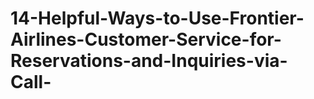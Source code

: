 # 14-Helpful-Ways-to-Use-Frontier-Airlines-Customer-Service-for-Reservations-and-Inquiries-via-Call-